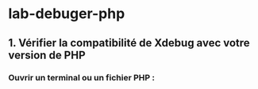 # lab-debuger-php
## 1. Vérifier la compatibilité de Xdebug avec votre version de PHP

### Ouvrir un terminal ou un fichier PHP :
<?php
 phpinfo();
